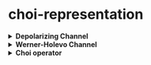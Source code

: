 # choi-representation


<details>
  <summary> <strong> Depolarizing Channel </strong> </summary>
  </br>
  
  ![example1](https://github.com/capacity-sdp/choi-representation/blob/main/pic/depol.jpg)
</details>

<details>
  <summary> <strong> Werner-Holevo Channel </strong> </summary>
  </br>
  
  ![example2](https://github.com/capacity-sdp/choi-representation/blob/main/pic/werner.jpg)
</details>

<details>
  <summary> <strong> Choi operator </strong> </summary>
  
</details>
